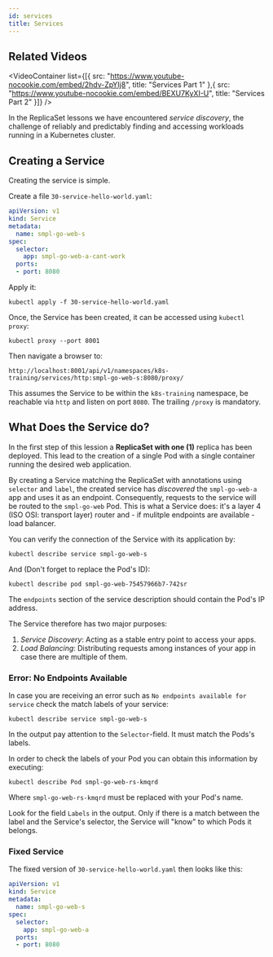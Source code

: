 ```yaml
---
id: services
title: Services
---
```


## Related Videos
<VideoContainer
  list={[{
   src: "https://www.youtube-nocookie.com/embed/2hdv-ZpYIj8",
   title: "Services Part 1"
  },{
   src: "https://www.youtube-nocookie.com/embed/BEXU7KyXI-U",
   title: "Services Part 2"
  }]}
/>

In the ReplicaSet lessons we have encountered *service discovery*, the challenge of reliably and predictably finding and accessing workloads running in a Kubernetes cluster.

## Creating a Service

Creating the service is simple.

Create a file `30-service-hello-world.yaml`:

```yaml
apiVersion: v1
kind: Service
metadata:
  name: smpl-go-web-s
spec:
  selector:
    app: smpl-go-web-a-cant-work
  ports:
  - port: 8080
```

Apply it:

    kubectl apply -f 30-service-hello-world.yaml

Once, the Service has been created, it can be accessed using `kubectl proxy`:

    kubectl proxy --port 8001

Then navigate a browser to:

    http://localhost:8001/api/v1/namespaces/k8s-training/services/http:smpl-go-web-s:8080/proxy/

This assumes the Service to be within the `k8s-training` namespace, be reachable via `http` and listen on port `8080`. The trailing `/proxy` is mandatory.

## What Does the Service do?

In the first step of this lession a **ReplicaSet with one (1)** replica has been deployed. This lead to the creation of a single Pod with a single container running the desired web application.

By creating a Service matching the ReplicaSet with annotations using `selector` and `label`, the created service has *discovered* the `smpl-go-web-a` app and uses it as an endpoint. Consequently, requests to the service will be routed to the `smpl-go-web` Pod. This is what a Service does: it's a layer 4 (ISO OSI: transport layer) router and - if mulitple endpoints are available - load balancer.

You can verify the connection of the Service with its application by:

    kubectl describe service smpl-go-web-s

And (Don't forget to replace the Pod's ID):

    kubectl describe pod smpl-go-web-75457966b7-742sr

The `endpoints` section of the service description should contain the Pod's IP address.

The Service therefore has two major purposes:

1. *Service Discovery*: Acting as a stable entry point to access your apps.
2. *Load Balancing*: Distributing requests among instances of your app in case there are multiple of them.

### Error: No Endpoints Available

In case you are receiving an error such as `No endpoints available for service` check the match labels of your service:

    kubectl describe service smpl-go-web-s

In the output pay attention to the `Selector`-field. It must match the Pods's labels.

In order to check the labels of your Pod you can obtain this information by executing:

    kubectl describe Pod smpl-go-web-rs-kmqrd

Where `smpl-go-web-rs-kmqrd` must be replaced with your Pod's name.

Look for the field `Labels` in the output. Only if there is a match between the label and the Service's selector, the Service will "know" to which Pods it belongs.

### Fixed Service

The fixed version of `30-service-hello-world.yaml` then looks like this:

```yaml
apiVersion: v1
kind: Service
metadata:
  name: smpl-go-web-s
spec:
  selector:
    app: smpl-go-web-a
  ports:
  - port: 8080
```
